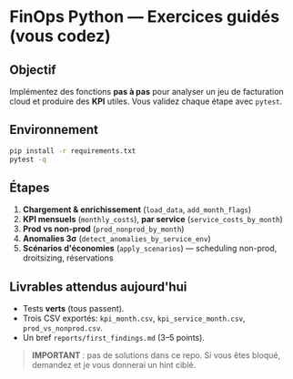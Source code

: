 # FinOps Python — Exercices guidés (vous codez)

## Objectif
Implémentez des fonctions **pas à pas** pour analyser un jeu de facturation cloud et produire des **KPI** utiles.
Vous validez chaque étape avec `pytest`.

## Environnement
```bash
pip install -r requirements.txt
pytest -q
```

## Étapes
1. **Chargement & enrichissement** (`load_data`, `add_month_flags`)
2. **KPI mensuels** (`monthly_costs`), **par service** (`service_costs_by_month`)
3. **Prod vs non-prod** (`prod_nonprod_by_month`)
4. **Anomalies 3σ** (`detect_anomalies_by_service_env`)
5. **Scénarios d'économies** (`apply_scenarios`) — scheduling non-prod, droitsizing, réservations

## Livrables attendus aujourd'hui
- Tests **verts** (tous passent).
- Trois CSV exportés: `kpi_month.csv`, `kpi_service_month.csv`, `prod_vs_nonprod.csv`.
- Un bref `reports/first_findings.md` (3–5 points).

> **IMPORTANT** : pas de solutions dans ce repo. Si vous êtes bloqué, demandez et je vous donnerai un hint ciblé.
